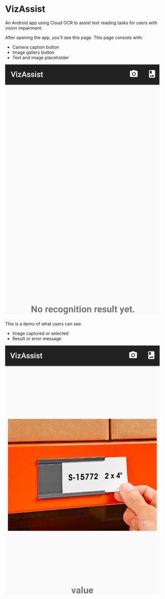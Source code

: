 # VizAssist
An Android app using Cloud OCR to assist text reading tasks for users with vision impairment.

After opening the app, you'll see this page. 
This page consists with:
* Camera caption button
* Image gallery button
* Text and image placeholder

![Image of app](user_interface.png)

This is a demo of what users can see. 
* Image captured or selected 
* Result or error message

![Image of app](recognition_result.png)
